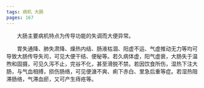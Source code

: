 ```yaml
---
tags: 病机 大肠
pages: 167
---
```

&emsp;&emsp;大肠主要病机特点为传导功能的失调而大便异常。

&emsp;&emsp;胃失通降、肺失肃降、燥热内结、肠液枯涸、阳虚不运、气虚推动无力等均可导致大肠传导失司，可见大便干结、便秘等。若久病体虚，阳气虚衰，大肠失于温煦和固摄，可见久泻不止，完谷不化，甚至滑脱不禁。若因饮食所伤，湿热下注大肠，与气血相搏，损伤肠络，可见便溏不爽、痢下赤白、里急后重等症。若湿热阻滞肠络，气滞血瘀，又可产生痔疮等。